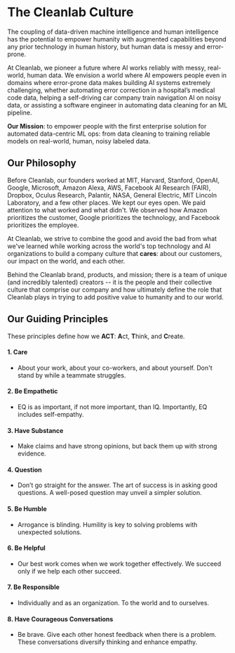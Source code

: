# The Cleanlab Culture

The coupling of data-driven machine intelligence and human intelligence has the potential to empower humanity with augmented capabilities beyond any prior technology in human history, but human data is messy and error-prone.

At Cleanlab, we pioneer a future where AI works reliably with messy, real-world, human data. We envision a world where AI empowers people even in domains where error-prone data makes building AI systems extremely challenging, whether automating error correction in a hospital’s medical code data, helping a self-driving car company train navigation AI on noisy data, or assisting a software engineer in automating data cleaning for an ML pipeline.

**Our Mission**: to empower people with the first enterprise solution for automated data-centric ML ops: from data cleaning to training reliable models on real-world, human, noisy labeled data.

## Our Philosophy
Before Cleanlab, our founders worked at MIT, Harvard, Stanford, OpenAI, Google, Microsoft, Amazon Alexa, AWS, Facebook AI Research (FAIR), Dropbox, Oculus Research, Palantir, NASA, General Electric, MIT Lincoln Laboratory, and a few other places. We kept our eyes open. We paid attention to what worked and what didn't. We observed how Amazon prioritizes the customer, Google prioritizes the technology, and Facebook prioritizes the employee.

At Cleanlab, we strive to combine the good and avoid the bad from what we've learned while working across the world's top technology and AI organizations to build a company culture that **cares**: about our customers, our impact on the world, and each other.

Behind the Cleanlab brand, products, and mission; there is a team of unique (and incredibly talented) creators -- it is the people and their collective culture that comprise our company and how ultimately define the role that Cleanlab plays in trying to add positive value to humanity and to our world.

## Our Guiding Principles
These principles define how we **ACT**: **A**ct, **T**hink, and **C**reate.

#### 1. Care
* About your work, about your co-workers, and about yourself. Don't stand by while a teammate struggles.

#### 2. Be Empathetic
* EQ is as important, if not more important, than IQ. Importantly, EQ includes self-empathy.

#### 3. Have Substance
* Make claims and have strong opinions, but back them up with strong evidence.

#### 4. Question
* Don’t go straight for the answer. The art of success is in asking good questions. A well-posed question may unveil a simpler solution.

#### 5. Be Humble
* Arrogance is blinding. Humility is key to solving problems with unexpected solutions.

#### 6. Be Helpful
* Our best work comes when we work together effectively. We succeed only if we help each other succeed.

#### 7. Be Responsible
* Individually and as an organization. To the world and to ourselves.

#### 8. Have Courageous Conversations
* Be brave. Give each other honest feedback when there is a problem. These conversations diversify thinking and enhance empathy.
